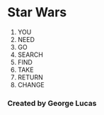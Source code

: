 # Star Wars 

1. YOU
2. NEED
3. GO
4. SEARCH
5. FIND
6. TAKE
7. RETURN
8. CHANGE

### Created by George Lucas